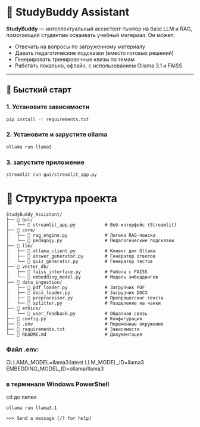 # 📘 StudyBuddy Assistant

**StudyBuddy** — интеллектуальный ассистент-тьютор на базе LLM и RAG, помогающий студентам осваивать учебный материал. Он может:

- Отвечать на вопросы по загруженному материалу
- Давать педагогические подсказки (вместо готовых решений)
- Генерировать тренировочные квизы по темам
- Работать локально, офлайн, с использованием Ollama 3.1 и FAISS

---

## 🚀 Бысткий старт

### 1. Установите зависимости

```bash
pip install -r requirements.txt

```
### 2. Установите и зарустите ollama

```bash
ollama run llama3

```
### 3. запустите приложение

```bash
streamlit run gui/streamlit_app.py

```

# 📂 Структура проекта
```text
StudyBuddy_Assistant/
├── 📁 gui/
│   └── 📄 streamlit_app.py           # Веб-интерфейс (Streamlit)
├── 📁 core/
│   ├── 📄 rag_engine.py              # Логика RAG-поиска
│   └── 📄 pedagogy.py                # Педагогические подсказки
├── 📁 llm/
│   ├── 📄 ollama_client.py           # Клиент для Ollama
│   ├── 📄 answer_generator.py        # Генератор ответов
│   └── 📄 quiz_generator.py          # Генератор тестов
├── 📁 vector_db/
│   ├── 📄 faiss_interface.py         # Работа с FAISS
│   └── 📄 embedding_model.py         # Модель эмбеддингов
├── 📁 data_ingestion/
│   ├── 📄 pdf_loader.py              # Загрузчик PDF
│   ├── 📄 docx_loader.py             # Загрузчик DOCX
│   ├── 📄 preprocessor.py            # Препроцессинг текста
│   └── 📄 splitter.py                # Разделение на чанки
├── 📁 ethics/
│   └── 📄 user_feedback.py           # Обратная связь
├── 📄 config.py                      # Конфигурация
├── 📄 .env                           # Переменные окружения
├── 📄 requirements.txt               # Зависимости
└── 📄 README.md                      # Документация

```
### Файл .env:

OLLAMA_MODEL=llama3:latest
LLM_MODEL_ID=llama3
EMBEDDING_MODEL_ID=ollama/llama3

### в  терминале Windows PowerShell
cd до папки
```
ollama run llama3.1

>>> Send a message (/? for help)
